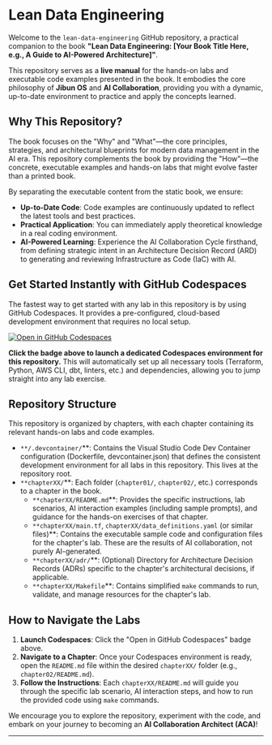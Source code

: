 # Lean Data Engineering

Welcome to the `lean-data-engineering` GitHub repository, a practical companion to the book **"Lean Data Engineering: [Your Book Title Here, e.g., A Guide to AI-Powered Architecture]"**.

This repository serves as a **live manual** for the hands-on labs and executable code examples presented in the book. It embodies the core philosophy of **Jibun OS** and **AI Collaboration**, providing you with a dynamic, up-to-date environment to practice and apply the concepts learned.

## Why This Repository?

The book focuses on the "Why" and "What"—the core principles, strategies, and architectural blueprints for modern data management in the AI era. This repository complements the book by providing the "How"—the concrete, executable examples and hands-on labs that might evolve faster than a printed book.

By separating the executable content from the static book, we ensure:
* **Up-to-Date Code**: Code examples are continuously updated to reflect the latest tools and best practices.
* **Practical Application**: You can immediately apply theoretical knowledge in a real coding environment.
* **AI-Powered Learning**: Experience the AI Collaboration Cycle firsthand, from defining strategic intent in an Architecture Decision Record (ARD) to generating and reviewing Infrastructure as Code (IaC) with AI.

## Get Started Instantly with GitHub Codespaces

The fastest way to get started with any lab in this repository is by using GitHub Codespaces. It provides a pre-configured, cloud-based development environment that requires no local setup.

[![Open in GitHub Codespaces](https://github.com/codespaces/badge.svg)](https://codespaces.new/mikieto/lean-data-engineering)

**Click the badge above to launch a dedicated Codespaces environment for this repository.** This will automatically set up all necessary tools (Terraform, Python, AWS CLI, dbt, linters, etc.) and dependencies, allowing you to jump straight into any lab exercise.

## Repository Structure

This repository is organized by chapters, with each chapter containing its relevant hands-on labs and code examples.

* `**/.devcontainer/`**: Contains the Visual Studio Code Dev Container configuration (Dockerfile, devcontainer.json) that defines the consistent development environment for all labs in this repository. This lives at the repository root.
* `**chapterXX/`**: Each folder (`chapter01/`, `chapter02/`, etc.) corresponds to a chapter in the book.
    * `**chapterXX/README.md`**: Provides the specific instructions, lab scenarios, AI interaction examples (including sample prompts), and guidance for the hands-on exercises of that chapter.
    * `**chapterXX/main.tf`, `chapterXX/data_definitions.yaml` (or similar files)**: Contains the executable sample code and configuration files for the chapter's lab. These are the results of AI collaboration, not purely AI-generated.
    * `**chapterXX/adr/`**: (Optional) Directory for Architecture Decision Records (ADRs) specific to the chapter's architectural decisions, if applicable.
    * `**chapterXX/Makefile`**: Contains simplified `make` commands to run, validate, and manage resources for the chapter's lab.

## How to Navigate the Labs

1.  **Launch Codespaces**: Click the "Open in GitHub Codespaces" badge above.
2.  **Navigate to a Chapter**: Once your Codespaces environment is ready, open the `README.md` file within the desired `chapterXX/` folder (e.g., `chapter02/README.md`).
3.  **Follow the Instructions**: Each `chapterXX/README.md` will guide you through the specific lab scenario, AI interaction steps, and how to run the provided code using `make` commands.

We encourage you to explore the repository, experiment with the code, and embark on your journey to becoming an **AI Collaboration Architect (ACA)**!

---